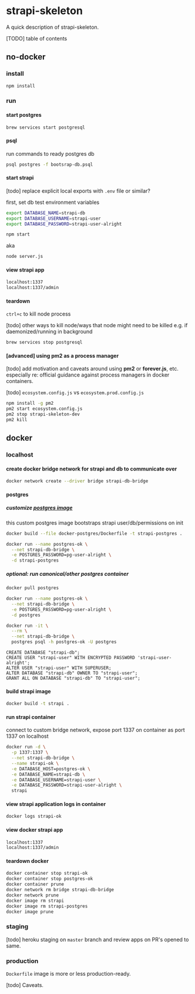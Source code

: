 # strapi-skeleton

A quick description of strapi-skeleton.

[TODO] table of contents

## no-docker

### install

```bash
npm install
```

### run

#### start postgres

```bash
brew services start postgresql
```

#### psql

run commands to ready postgres db

```bash
psql postgres -f bootsrap-db.psql
```

#### start strapi

[todo] replace explicit local exports with `.env` file or similar?

first, set db test environment variables

```bash
export DATABASE_NAME=strapi-db
export DATABASE_USERNAME=strapi-user
export DATABASE_PASSWORD=strapi-user-alright
```

```bash
npm start
```

aka

```bash
node server.js
```

#### view strapi app

```bash
localhost:1337
localhost:1337/admin
```

#### teardown

`ctrl+c` to kill node process

[todo] other ways to kill node/ways that node might need to be killed
e.g. if daemonized/running in background

```bash
brew services stop postgresql
```

#### [advanced] using pm2 as a process manager

[todo] add motivation and caveats around using **pm2** or **forever.js**, etc.
especially re: official guidance against process managers in docker containers.

[todo] `ecosystem.config.js` vs `ecosystem.prod.config.js`

```bash
npm install -g pm2
pm2 start ecosystem.config.js
pm2 stop strapi-skeleton-dev
pm2 kill
```

## docker

### localhost

#### create docker bridge network for strapi and db to communicate over

```bash
docker network create --driver bridge strapi-db-bridge
```

#### postgres

##### customize [postgres image](https://hub.docker.com/_/postgres/)

this custom postgres image bootstraps strapi user/db/permissions on init

```bash
docker build --file docker-postgres/Dockerfile -t strapi-postgres .
```

```bash
docker run --name postgres-ok \
  --net strapi-db-bridge \
  -e POSTGRES_PASSWORD=pg-user-alright \
  -d strapi-postgres
```

##### optional: run canonical/other postgres container

```bash
docker pull postgres
```

```bash
docker run --name postgres-ok \
  --net strapi-db-bridge \
  -e POSTGRES_PASSWORD=pg-user-alright \
  -d postgres
```

```bash
docker run -it \
  --rm \
  --net strapi-db-bridge \
  postgres psql -h postgres-ok -U postgres
```

```psql
CREATE DATABASE "strapi-db";
CREATE USER "strapi-user" WITH ENCRYPTED PASSWORD 'strapi-user-alright';
ALTER USER "strapi-user" WITH SUPERUSER;
ALTER DATABASE "strapi-db" OWNER TO "strapi-user";
GRANT ALL ON DATABASE "strapi-db" TO "strapi-user";
```

#### build strapi image

```bash
docker build -t strapi .
```

#### run strapi container

connect to custom bridge network, expose port 1337 on container as port 1337 on localhost

```bash
docker run -d \
  -p 1337:1337 \
  --net strapi-db-bridge \
  --name strapi-ok \
  -e DATABASE_HOST=postgres-ok \
  -e DATABASE_NAME=strapi-db \
  -e DATABASE_USERNAME=strapi-user \
  -e DATABASE_PASSWORD=strapi-user-alright \
  strapi
```

#### view strapi application logs in container

```bash
docker logs strapi-ok
```

#### view docker strapi app

```bash
localhost:1337
localhost:1337/admin
```

#### teardown docker

```bash
docker container stop strapi-ok
docker container stop postgres-ok
docker container prune
docker network rm bridge strapi-db-bridge
docker network prune
docker image rm strapi
docker image rm strapi-postgres
docker image prune
```

### staging

[todo] heroku staging on `master` branch and review apps on PR's opened to same.

### production

`Dockerfile` image is more or less production-ready.

[todo] Caveats.
